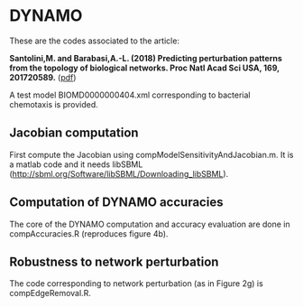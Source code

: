 # DYNAMO

These are the codes associated to the article: 

**Santolini,M. and Barabasi,A.-L. (2018) Predicting perturbation patterns from the topology of biological networks. Proc Natl Acad Sci USA, 169, 201720589.** ([pdf](https://marcsantolini.files.wordpress.com/2018/06/1720589115-full.pdf))

A test model BIOMD0000000404.xml corresponding to bacterial chemotaxis is provided. 

## Jacobian computation
First compute the Jacobian using compModelSensitivityAndJacobian.m. It is a matlab code and it needs libSBML (http://sbml.org/Software/libSBML/Downloading_libSBML).

## Computation of DYNAMO accuracies
The core of the DYNAMO computation and accuracy evaluation are done in compAccuracies.R (reproduces figure 4b). 

## Robustness to network perturbation
The code corresponding to network perturbation (as in Figure 2g) is compEdgeRemoval.R.

